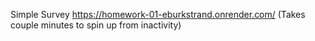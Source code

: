Simple Survey
https://homework-01-eburkstrand.onrender.com/  (Takes couple minutes to spin up from inactivity)
